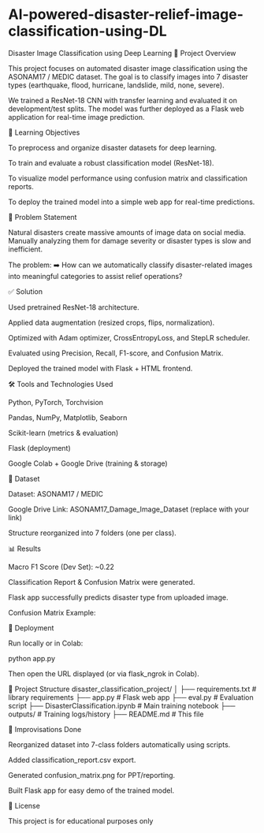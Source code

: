# AI-powered-disaster-relief-image-classification-using-DL
Disaster Image Classification using Deep Learning
📌 Project Overview

This project focuses on automated disaster image classification using the ASONAM17 / MEDIC dataset.
The goal is to classify images into 7 disaster types (earthquake, flood, hurricane, landslide, mild, none, severe).

We trained a ResNet-18 CNN with transfer learning and evaluated it on development/test splits.
The model was further deployed as a Flask web application for real-time image prediction.

🎯 Learning Objectives

To preprocess and organize disaster datasets for deep learning.

To train and evaluate a robust classification model (ResNet-18).

To visualize model performance using confusion matrix and classification reports.

To deploy the trained model into a simple web app for real-time predictions.

🚨 Problem Statement

Natural disasters create massive amounts of image data on social media.
Manually analyzing them for damage severity or disaster types is slow and inefficient.

The problem:
➡️ How can we automatically classify disaster-related images into meaningful categories to assist relief operations?

✅ Solution

Used pretrained ResNet-18 architecture.

Applied data augmentation (resized crops, flips, normalization).

Optimized with Adam optimizer, CrossEntropyLoss, and StepLR scheduler.

Evaluated using Precision, Recall, F1-score, and Confusion Matrix.

Deployed the trained model with Flask + HTML frontend.

🛠️ Tools and Technologies Used

Python, PyTorch, Torchvision

Pandas, NumPy, Matplotlib, Seaborn

Scikit-learn (metrics & evaluation)

Flask (deployment)

Google Colab + Google Drive (training & storage)

📂 Dataset

Dataset: ASONAM17 / MEDIC

Google Drive Link: ASONAM17_Damage_Image_Dataset
 (replace with your link)

Structure reorganized into 7 folders (one per class).

📊 Results

Macro F1 Score (Dev Set): ~0.22

Classification Report & Confusion Matrix were generated.

Flask app successfully predicts disaster type from uploaded image.

Confusion Matrix Example:

🚀 Deployment

Run locally or in Colab:

python app.py


Then open the URL displayed (or via flask_ngrok in Colab).

📑 Project Structure
disaster_classification_project/
│
├── requirements.txt           # library requirements
├── app.py                     # Flask web app
├── eval.py                    # Evaluation script
├── DisasterClassification.ipynb    # Main training notebook
├── outputs/                   # Training logs/history
├── README.md                  # This file

🔑 Improvisations Done

Reorganized dataset into 7-class folders automatically using scripts.

Added classification_report.csv export.

Generated confusion_matrix.png for PPT/reporting.

Built Flask app for easy demo of the trained model.

📜 License

This project is for educational purposes only
